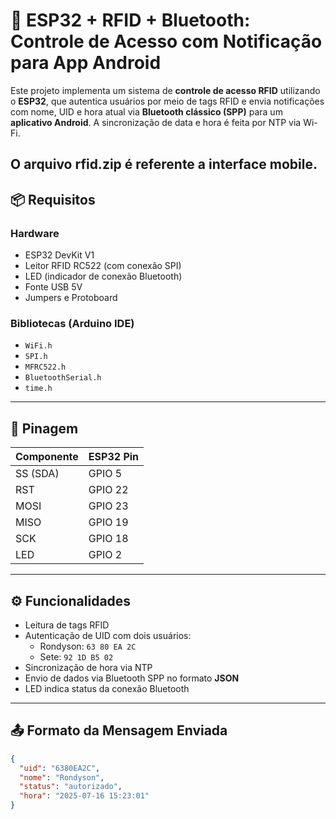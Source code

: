 # 📲 ESP32 + RFID + Bluetooth: Controle de Acesso com Notificação para App Android

Este projeto implementa um sistema de **controle de acesso RFID** utilizando o **ESP32**, que autentica usuários por meio de tags RFID e envia notificações com nome, UID e hora atual via **Bluetooth clássico (SPP)** para um **aplicativo Android**. A sincronização de data e hora é feita por NTP via Wi-Fi.  

O arquivo rfid.zip é referente a interface mobile.
---

## 📦 Requisitos

### Hardware
- ESP32 DevKit V1
- Leitor RFID RC522 (com conexão SPI)
- LED (indicador de conexão Bluetooth)
- Fonte USB 5V
- Jumpers e Protoboard

### Bibliotecas (Arduino IDE)
- `WiFi.h`
- `SPI.h`
- `MFRC522.h`
- `BluetoothSerial.h`
- `time.h`

---

## 🔌 Pinagem

| Componente  | ESP32 Pin |
|-------------|------------|
| SS (SDA)     | GPIO 5     |
| RST         | GPIO 22    |
| MOSI        | GPIO 23    |
| MISO        | GPIO 19    |
| SCK         | GPIO 18    |
| LED         | GPIO 2     |

---

## ⚙️ Funcionalidades

- Leitura de tags RFID
- Autenticação de UID com dois usuários:
  - Rondyson: `63 80 EA 2C`
  - Sete: `92 1D B5 02`
- Sincronização de hora via NTP
- Envio de dados via Bluetooth SPP no formato **JSON**
- LED indica status da conexão Bluetooth

---

## 📤 Formato da Mensagem Enviada

```json
{
  "uid": "6380EA2C",
  "nome": "Rondyson",
  "status": "autorizado",
  "hora": "2025-07-16 15:23:01"
}

